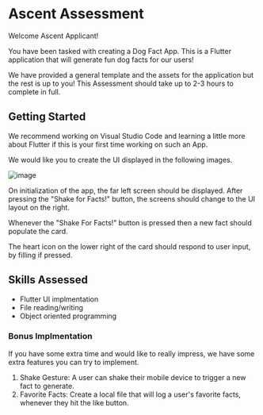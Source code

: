 # Ascent Assessment

Welcome Ascent Applicant!

You have been tasked with creating a Dog Fact App. This is a Flutter application that will generate fun dog facts for our users!

We have provided a general template and the assets for the application but the rest is up to you! This Assessment should take up to 2-3 hours to complete in full.

## Getting Started

We recommend working on Visual Studio Code and learning a little more about Flutter if this is your first time working on such an App.

We would like you to create the UI displayed in the following images. 

![image](https://github.com/Dgolme1/dog_fact_app/assets/82067568/f9a4d0b7-e883-4364-8345-1d2a0679290b)


On initialization of the app, the far left screen should be displayed. After pressing the "Shake for Facts!" button, the screens should change to the UI layout on the right. 

Whenever the "Shake For Facts!" button is pressed then a new fact should populate the card.

The heart icon on the lower right of the card should respond to user input, by filling if pressed. 

## Skills Assessed

- Flutter UI implmentation
- File reading/writing 
- Object oriented programming

### Bonus Implmentation
If you have some extra time and would like to really impress, we have some extra features you can try to implement.
1. Shake Gesture: A user can shake their mobile device to trigger a new fact to generate.
2. Favorite Facts: Create a local file that will log a user's favorite facts, whenever they hit the like button. 
